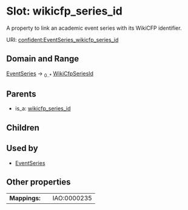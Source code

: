 
# Slot: wikicfp_series_id


A property to link an academic event series with its WikiCFP identifier.

URI: [confident:EventSeries_wikicfp_series_id](https://raw.githubusercontent.com/TIBHannover/ConfIDent_schema/main/src/linkml/confident_schema.yaml#EventSeries_wikicfp_series_id)


## Domain and Range

[EventSeries](EventSeries.md) &#8594;  <sub>0..\*</sub> [WikiCfpSeriesId](WikiCfpSeriesId.md)

## Parents

 *  is_a: [wikicfp_series_id](wikicfp_series_id.md)

## Children


## Used by

 * [EventSeries](EventSeries.md)

## Other properties

|  |  |  |
| --- | --- | --- |
| **Mappings:** | | IAO:0000235 |

